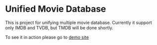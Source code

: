 # Unified Movie Database

This is project for unifying multiple movie database. Currently it support only IMDB and TVDB, but TMDB will be done shortly.

To see it in action please go to [demo site](http://unified-db.heroku.com)
